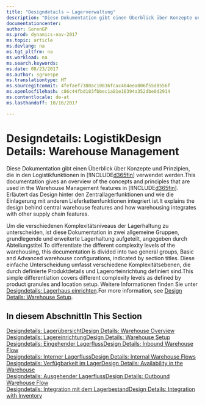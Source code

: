 ```yaml
---
title: "Designdetails – Lagerverwaltung"
description: "Diese Dokumentation gibt einen Überblick über Konzepte und Prinzipien, die in den Logistikfunktionen in [!INCLUDE[d365fin](includes/d365fin_md.md)] verwendet werden."
documentationcenter: 
author: SorenGP
ms.prod: dynamics-nav-2017
ms.topic: article
ms.devlang: na
ms.tgt_pltfrm: na
ms.workload: na
ms.search.keywords: 
ms.date: 08/23/2017
ms.author: sgroespe
ms.translationtype: HT
ms.sourcegitcommit: 4fefaef7380ac10836fcac404eea006f55d8556f
ms.openlocfilehash: c86c44fbd183fbbec1a81e16394a352dbe0d2914
ms.contentlocale: de-at
ms.lasthandoff: 10/16/2017

---
```

# <a name="design-details-warehouse-management"></a><span data-ttu-id="2b32c-103">Designdetails: Logistik</span><span class="sxs-lookup"><span data-stu-id="2b32c-103">Design Details: Warehouse Management</span></span>
<span data-ttu-id="2b32c-104">Diese Dokumentation gibt einen Überblick über Konzepte und Prinzipien, die in den Logistikfunktionen in [!INCLUDE[d365fin](includes/d365fin_md.md)] verwendet werden.</span><span class="sxs-lookup"><span data-stu-id="2b32c-104">This documentation gives an overview of the concepts and principles that are used in the Warehouse Management features in [!INCLUDE[d365fin](includes/d365fin_md.md)].</span></span> <span data-ttu-id="2b32c-105">Erläutert das Design hinter den Zentrallagerfunktionen und wie die Einlagerung mit anderen Lieferkettenfunktionen integriert ist.</span><span class="sxs-lookup"><span data-stu-id="2b32c-105">It explains the design behind central warehouse features and how warehousing integrates with other supply chain features.</span></span>  

<span data-ttu-id="2b32c-106">Um die verschiedenen Komplexitätsniveaus der Lagerhaltung zu unterscheiden, ist diese Dokumentation in zwei allgemeine Gruppen, grundlegende und erweiterte Lagerhaltung aufgeteilt, angegeben durch Abteilungstitel.</span><span class="sxs-lookup"><span data-stu-id="2b32c-106">To differentiate the different complexity levels of the warehousing, this documentation is divided into two general groups, Basic and Advanced warehouse configurations, indicated by section titles.</span></span> <span data-ttu-id="2b32c-107">Diese einfache Unterscheidung umfasst verschiedene Komplexitätsebenen, die durch definierte Produktdetails und Lagerorteinrichtung definiert sind.</span><span class="sxs-lookup"><span data-stu-id="2b32c-107">This simple differentiation covers different complexity levels as defined by product granules and location setup.</span></span> <span data-ttu-id="2b32c-108">Weitere Informationen finden Sie unter [Designdetails: Lagerhaus einrichten](design-details-warehouse-setup.md).</span><span class="sxs-lookup"><span data-stu-id="2b32c-108">For more information, see [Design Details: Warehouse Setup](design-details-warehouse-setup.md).</span></span>  

## <a name="in-this-section"></a><span data-ttu-id="2b32c-109">In diesem Abschnitt</span><span class="sxs-lookup"><span data-stu-id="2b32c-109">In This Section</span></span>  
[<span data-ttu-id="2b32c-110">Designdetails: Lagerübersicht</span><span class="sxs-lookup"><span data-stu-id="2b32c-110">Design Details: Warehouse Overview</span></span>](design-details-warehouse-overview.md)  
[<span data-ttu-id="2b32c-111">Designdetails: Lagereinrichtung</span><span class="sxs-lookup"><span data-stu-id="2b32c-111">Design Details: Warehouse Setup</span></span>](design-details-warehouse-setup.md)  
[<span data-ttu-id="2b32c-112">Designdetails: Eingehender Lagerfluss</span><span class="sxs-lookup"><span data-stu-id="2b32c-112">Design Details: Inbound Warehouse Flow</span></span>](design-details-inbound-warehouse-flow.md)  
[<span data-ttu-id="2b32c-113">Designdetails: Interner Lagerfluss</span><span class="sxs-lookup"><span data-stu-id="2b32c-113">Design Details: Internal Warehouse Flows</span></span>](design-details-internal-warehouse-flows.md)  
[<span data-ttu-id="2b32c-114">Designdetails: Verfügbarkeit im Lager</span><span class="sxs-lookup"><span data-stu-id="2b32c-114">Design Details: Availability in the Warehouse</span></span>](design-details-availability-in-the-warehouse.md)  
[<span data-ttu-id="2b32c-115">Designdetails: Ausgehender Lagerfluss</span><span class="sxs-lookup"><span data-stu-id="2b32c-115">Design Details: Outbound Warehouse Flow</span></span>](design-details-outbound-warehouse-flow.md)  
[<span data-ttu-id="2b32c-116">Designdetails: Integration mit dem Lagerbestand</span><span class="sxs-lookup"><span data-stu-id="2b32c-116">Design Details: Integration with Inventory</span></span>](design-details-integration-with-inventory.md)

